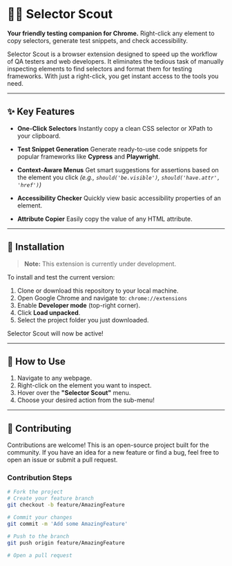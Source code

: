 # 🕵️‍♂️ Selector Scout

**Your friendly testing companion for Chrome.**
Right-click any element to copy selectors, generate test snippets, and check accessibility.

Selector Scout is a browser extension designed to speed up the workflow of QA testers and web developers.
It eliminates the tedious task of manually inspecting elements to find selectors and format them for testing frameworks.
With just a right-click, you get instant access to the tools you need.

---

## ✨ Key Features

- **One-Click Selectors**
  Instantly copy a clean CSS selector or XPath to your clipboard.

- **Test Snippet Generation**
  Generate ready-to-use code snippets for popular frameworks like **Cypress** and **Playwright**.

- **Context-Aware Menus**
  Get smart suggestions for assertions based on the element you click
  _(e.g., `should('be.visible')`, `should('have.attr', 'href')`)_

- **Accessibility Checker**
  Quickly view basic accessibility properties of an element.

- **Attribute Copier**
  Easily copy the value of any HTML attribute.

---

## 🚀 Installation

> **Note:** This extension is currently under development.

To install and test the current version:

1. Clone or download this repository to your local machine.
2. Open Google Chrome and navigate to: `chrome://extensions`
3. Enable **Developer mode** (top-right corner).
4. Click **Load unpacked**.
5. Select the project folder you just downloaded.

Selector Scout will now be active!

---

## 📖 How to Use

1. Navigate to any webpage.
2. Right-click on the element you want to inspect.
3. Hover over the **"Selector Scout"** menu.
4. Choose your desired action from the sub-menu!

---

## 🤝 Contributing

Contributions are welcome!
This is an open-source project built for the community. If you have an idea for a new feature or find a bug, feel free to open an issue or submit a pull request.

### Contribution Steps

```bash
# Fork the project
# Create your feature branch
git checkout -b feature/AmazingFeature

# Commit your changes
git commit -m 'Add some AmazingFeature'

# Push to the branch
git push origin feature/AmazingFeature

# Open a pull request
```

